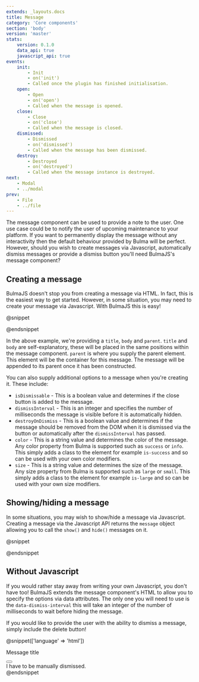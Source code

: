 ```yaml
---
extends: _layouts.docs
title: Message
category: 'Core components'
section: 'body'
version: 'master'
stats:
    version: 0.1.0
    data_api: true
    javascript_api: true
events:
    init:
        - Init
        - on('init')
        - Called once the plugin has finished initialisation.
    open:
        - Open
        - on('open')
        - Called when the message is opened.
    close:
        - Close
        - on('close')
        - Called when the message is closed.
    dismissed:
        - Dismissed
        - on('dismissed')
        - Called when the message has been dismissed.
    destroy:
        - Destroyed
        - on('destroyed')
        - Called when the message instance is destroyed.
next:
    - Modal
    - ../modal
prev:
    - File
    - ../file
---
```


The message component can be used to provide a note to the user. One use case could be to notify the user of upcoming maintenance to your platform. If you want to permanently display the message without any interactivity then the default behaviour provided by Bulma will be perfect. However, should you wish to create messages via Javascript, automatically dismiss messages or provide a dismiss button you'll need BulmaJS's message component?

## Creating a message
BulmaJS doesn't stop you from creating a message via HTML. In fact, this is the easiest way to get started. However, in some situation, you may need to create your message via Javascript. With BulmaJS this is easy!

@snippet
<div class="message-example-1"></div>

<script>
    window.addLoadScript(function() {
        //start
        Bulma('.message-example-1').message({
            title: 'Optional title',
            body: 'I\'m a large message.'
        })
        //end
        .show();
    });
</script>
@endsnippet

In the above example, we're providing a `title`, `body` and `parent`. `title` and `body` are self-explanatory, these will be placed in the same positions within the message component. `parent` is where you supply the parent element. This element will be the container for this message. The message will be appended to its parent once it has been constructed.

You can also supply additional options to a message when you're creating it. These include:

- `isDismissable` - This is a boolean value and determines if the close button is added to the message.
- `dismissInterval` - This is an integer and specifies the number of milliseconds the message is visible before it is automatically hidden.
- `destroyOnDismiss` - This is a boolean value and determines if the message should be removed from the DOM when it is dismissed via the button or automatically after the `dismissInterval` has passed.
- `color` - This is a string value and determines the color of the message. Any color property from Bulma is supported such as `success` or `info`. This simply adds a class to the element for example `is-success` and so can be used with your own color modifiers.
- `size` - This is a string value and determines the size of the message. Any size property from Bulma is supported such as `large` or `small`. This simply adds a class to the element for example `is-large` and so can be used with your own size modifiers.

## Showing/hiding a message
In some situations, you may wish to show/hide a message via Javascript. Creating a message via the Javascript API returns the `message` object allowing you to call the `show()` and `hide()` messages on it.

@snippet
<div class="message-example-2"></div>

<script>
    window.addLoadScript(function() {
        //start
        Bulma('.message-example-2').message({
            title: 'Optional title',
            body: 'I\'m a large message.',
            parent: document.getElementById('size-message')
        }).show();
        //end
    });
</script>
@endsnippet

## Without Javascript
If you would rather stay away from writing your own Javascript, you don't have too! BulmaJS extends the message component's HTML to allow you to specify the options via data attributes. The only one you will need to use is the `data-dismiss-interval` this will take an integer of the number of milliseconds to wait before hiding the message.

If you would like to provide the user with the ability to dismiss a message, simply include the delete button!

@snippet(['language' => 'html'])
<div class="message is-success">
    <div class="message-header">
        <p>Message title</p>
        <button class="delete"></button>
    </div>
    <div class="message-body">
        I have to be manually dismissed.
    </div>
</div>
@endsnippet